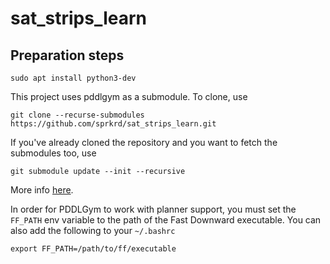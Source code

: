 # sat_strips_learn


## Preparation steps

```
sudo apt install python3-dev
```

This project uses pddlgym as a submodule. To clone, use

```
git clone --recurse-submodules https://github.com/sprkrd/sat_strips_learn.git
```

If you've already cloned the repository and you want to fetch the submodules
too, use

```
git submodule update --init --recursive
```

More info [here](https://git-scm.com/book/en/v2/Git-Tools-Submodules).

In order for PDDLGym to work with planner support, you must set the
`FF_PATH` env variable to the path of the Fast Downward executable.
You can also add the following to your `~/.bashrc`

```
export FF_PATH=/path/to/ff/executable
```

